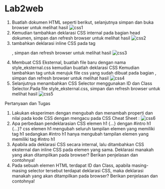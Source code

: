 # Lab2web
1. Buatlah dokumen HTML seperti berikut, selanjutnya simpan dan buka browser untuk melihat hasil
![css1](https://user-images.githubusercontent.com/56861575/114111775-00aa9e80-9905-11eb-8bb4-47ee17fd979b.JPG)
2. Kemudian tambahkan deklarasi CSS internal pada bagian head dokumen, simpan dan refresh browser untuk melihat hasil
![css2](https://user-images.githubusercontent.com/56861575/114114126-5afa2e00-990a-11eb-944b-45cd62ea2deb.JPG)
3. tambahkan deklarasi inline CSS pada tag <p>, simpan dan refresh browser untuk melihat hasil
![css3](https://user-images.githubusercontent.com/56861575/114114256-b6c4b700-990a-11eb-86f4-831ae5b94622.JPG)
4. Membuat CSS Eksternal, buatlah file baru dengan nama style_eksternal.css kemudian buatlah deklarasi CSS
   Kemudian tambahkan tag <link> untuk merujuk file css yang sudah dibuat pada bagian <head>, simpan dan refresh browser untuk melihat hasil
![css4](https://user-images.githubusercontent.com/56861575/114112543-cb06b500-9906-11eb-88da-1b10cbb62312.JPG)
5. Selanjutnya menambahkan CSS Selector menggunakan ID dan Class Selector.Pada file style_eksternal.css, simpan dan refresh browser untuk melihat hasil
![css5](https://user-images.githubusercontent.com/56861575/114112714-23d64d80-9907-11eb-84d8-02c790c323c5.JPG)


Pertanyaan dan Tugas
1. Lakukan eksperimen dengan mengubah dan menambah properti dan nilai pada kode CSS
   dengan mengacu pada CSS Cheat Sheet : 
   ![css6](https://user-images.githubusercontent.com/56861575/114113029-f047f300-9907-11eb-9a5d-0330b3f5924a.JPG)
2. Apa perbedaan pendeklarasian CSS elemen h1 {...} dengan #intro h1 {...}?
   css elemen h1 mengubah seluruh tampilan elemen yang memiliki tag h1 sedangkan #intro h1 hanya mengubah tampilan elemen yang memiliki tag #intro h1
3. Apabila ada deklarasi CSS secara internal, lalu ditambahkan CSS eksternal dan inline CSS pada 
   elemen yang sama. Deklarasi manakah yang akan ditampilkan pada browser? Berikan penjelasan dan contohnya!
4. Pada sebuah elemen HTML terdapat ID dan Class, apabila masing-masing selector tersebut
   terdapat deklarasi CSS, maka deklarasi manakah yang akan ditampilkan pada browser? Berikan penjelasan dan contohnya!
